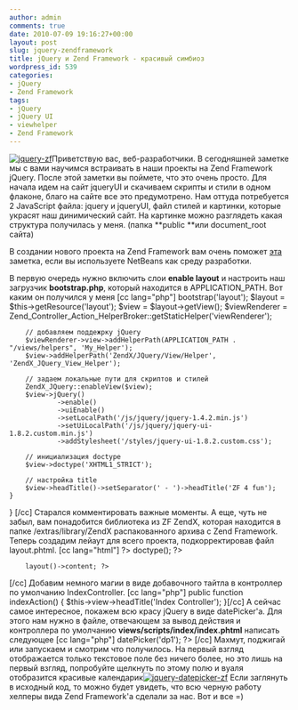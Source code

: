 ```yaml
---
author: admin
comments: true
date: 2010-07-09 19:16:27+00:00
layout: post
slug: jquery-zendframework
title: jQuery и Zend Framework - красивый симбиоз
wordpress_id: 539
categories:
- jQuery
- Zend Framework
tags:
- jQuery
- jQuery UI
- viewhelper
- Zend Framework
---
```


[![jquery-zf](http://vredniy.ru/wp-content/uploads/2010/07/jquery-zf-150x150.jpg)](http://vredniy.ru/wp-content/uploads/2010/07/jquery-zf.jpg)Приветствую вас, веб-разработчики. В сегодняшней заметке мы с вами научимся встраивать в наши проекты на Zend Framework jQuery. После этой заметки вы поймете, что это очень просто. Для начала идем на сайт jqueryUI и скачиваем скрипты и стили в одном флаконе, благо на сайте все это предумотрено. Нам оттуда потребуется 2 JavaScript файла: jquery и jqueryUI, файл стилей и картинки, которые украсят наш динимический сайт. На картинке можно разглядеть какая структура получилась у меня. (папка **public **или document_root сайта)<!-- more -->

В создании нового проекта на Zend Framework вам очень поможет [эта](/2010/05/zend-framework-project-creation-netbeans/) заметка, если вы используете NetBeans как среду разработки.

В первую очередь нужно включить слои **enable layout** и настроить наш загрузчик **bootstrap.php**, который находится в APPLICATION_PATH. Вот каким он получился у меня
[cc lang="php"]
bootstrap('layout');
        $layout = $this->getResource('layout');
        $view = $layout->getView();
        $viewRenderer = Zend_Controller_Action_HelperBroker::getStaticHelper('viewRenderer');

        // добавляем поддежрку jQuery
        $viewRenderer->view->addHelperPath(APPLICATION_PATH . "/views/helpers", 'My_Helper');
        $view->addHelperPath('ZendX/JQuery/View/Helper', 'ZendX_JQuery_View_Helper');

        // задаем локальные пути для скриптов и стилей
        ZendX_JQuery::enableView($view);
        $view->jQuery()
                ->enable()
                ->uiEnable()
                ->setLocalPath('/js/jquery/jquery-1.4.2.min.js')
                ->setUiLocalPath('/js/jquery/jquery-ui-1.8.2.custom.min.js')
                ->addStylesheet('/styles/jquery-ui-1.8.2.custom.css');

        // инициализация doctype
        $view->doctype('XHTML1_STRICT');

        // настройка title
        $view->headTitle()->setSeparator(' - ')->headTitle('ZF 4 fun');
    }

}
[/cc]
Старался комментировать важные моменты. А еще, чуть не забыл, вам понадобится библиотека из ZF ZendX, которая находится в папке /extras/library/ZendX распакованного архива с Zend Framework.
Теперь создадим лейаут для всего проекта, подкорректировав файл layout.phtml.
[cc lang="html"]
 ?>
doctype(); ?>

    
    
        layout()->content; ?>
    

[/cc]
Добавим немного магии в виде добавочного тайтла в контроллер по умолчанию IndexController.
[cc lang="php"]
public function indexAction()
{
    $this->view->headTitle('Index Controller');
}[/cc]
А сейчас самое интересное, покажем всю красу jQuery в виде datePicker'а. Для этого нам нужно в файле, отвечающем за вывод действия и контроллера по умолчанию **views/scripts/index/index.phtml** написать следующее 
[cc lang="php"]
datePicker('dp1'); ?>
[/cc]
Махмут, поджигай или запускаем и смотрим что получилось. На первый взгляд отображается только текстовое поле без ничего более, но это лишь на первый взгляд, попробуйте щелкнуть по этому полю и вуаля отобразится красивые календарик[![jquery-datepicker-zf](http://vredniy.ru/wp-content/uploads/2010/07/jquery-datepicker-zf-150x150.png)](http://vredniy.ru/wp-content/uploads/2010/07/jquery-datepicker-zf.png) Если заглянуть в исходный код, то можно будет увидеть, что всю черную работу хелперы вида Zend Framework'а сделали за нас. Вот и все =)
